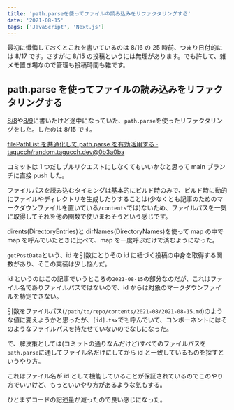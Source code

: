 ```yaml
---
title: 'path.parseを使ってファイルの読み込みをリファクタリングする'
date: '2021-08-15'
tags: ['JavaScript', 'Next.js']
---
```


最初に懺悔しておくとこれを書いているのは 8/16 の 25 時前、つまり日付的には 8/17 です。さすがに 8/15 の投稿というには無理があります。でも許して、雑メモ置き場なので管理も投稿時間も雑です。

## path.parse を使ってファイルの読み込みをリファクタリングする

[8/8](/posts/2021-08-08)や[8/9](/posts/2021-08-09)に書いたけど途中になっていた、`path.parse`を使ったリファクタリングをした。したのは 8/15 です。

[filePathList を共通化して path\.parse を有効活用する · tagucch/random\.tagucch\.dev@0b3a0ba](https://github.com/tagucch/random.tagucch.dev/commit/0b3a0ba68d8aada91d31f61ca871a2c9757baf1a)

コミットは 1 つだしプルリクエストにしなくてもいいかなと思って main ブランチに直接 push した。

ファイルパスを読み込むタイミングは基本的にビルド時のみで、ビルド時に動的にファイルやディレクトリを生成したりすることは(少なくとも記事のためのマークダウンファイルを置いている`/contents`では)ないため、ファイルパスを一気に取得してそれを他の関数で使いまわそうという感じです。

dirents(DirectoryEntries)と dirNames(DirectoryNames)を使って map の中で map を呼んでいたときに比べて、map を一度呼ぶだけで済むようになった。

`getPostData`という、id を引数にとりその id に紐づく投稿の中身を取得する関数があり、そこの実装は少し悩んだ。

id というのはこの記事でいうところの`2021-08-15`の部分なのだが、これはファイル名でありファイルパスではないので、id からは対象のマークダウンファイルを特定できない。

引数をファイルパス(`/path/to/repo/contents/2021-08/2021-08-15.md`)のような値に変えようかと思ったが、`[id].tsx`でも呼んでいて、コンポーネントにはそのようなファイルパスを持たせていないのでなしになった。

で、解決策としては(コミットの通りなんだけど)すべてのファイルパスを`path.parse`に通してファイル名だけにしてから id と一致しているものを探すというやり方。

これはファイル名が id として機能していることが保証されているのでこのやり方でいいけど、もっといいやり方があるような気もする。

ひとまずコードの記述量が減ったので良い感じになった。

